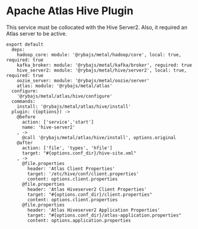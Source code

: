 
# Apache Atlas Hive Plugin

This service must be collocated with the Hive Server2. Also, it required an 
Atlas server to be active.

    export default
      deps:
        hadoop_core: module: '@rybajs/metal/hadoop/core', local: true, required: true
        kafka_broker: module: '@rybajs/metal/kafka/broker', reguired: true
        hive_server2: module: '@rybajs/metal/hive/server2', local: true, required: true
        oozie_server: module: '@rybajs/metal/oozie/server'
        atlas: module: '@rybajs/metal/atlas'
      configure:
        '@rybajs/metal/atlas/hive/configure'
      commands:
        install: '@rybajs/metal/atlas/hive/install'
      plugin: ({options}) ->
        @before
          action: ['service','start']
          name: 'hive-server2'
        , ->
          @call '@rybajs/metal/atlas/hive/install', options.original
        @after
          action: ['file', 'types', 'hfile']
          target: "#{options.conf_dir}/hive-site.xml"
        , ->
          @file.properties
            header: 'Atlas Client Properties'
            target: '/etc/hive/conf/client.properties'
            content: options.client.properties
          @file.properties
            header: 'Atlas Hiveserver2 Client Properties'
            target: "#{options.conf_dir}/client.properties"
            content: options.client.properties
          @file.properties
            header: 'Atlas Hiveserver2 Application Properties'
            target: "#{options.conf_dir}/atlas-application.properties"
            content: options.application.properties

[atlas-apache]: http://atlas.incubator.apache.org
